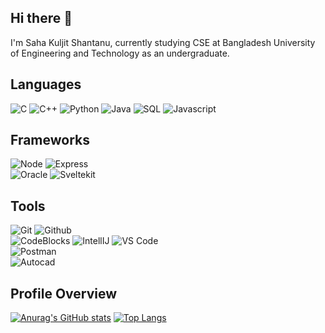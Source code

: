 ## Hi there 👋

<!--
**Saha-Kuljit-Shantanu/Saha-Kuljit-Shantanu** is a ✨ _special_ ✨ repository because its `README.md` (this file) appears on your GitHub profile.

Here are some ideas to get you started:

- 🔭 I’m currently working on ...
- 🌱 I’m currently learning ...
- 👯 I’m looking to collaborate on ...
- 🤔 I’m looking for help with ...
- 💬 Ask me about ...
- 📫 How to reach me: ...
- 😄 Pronouns: ...
- ⚡ Fun fact: ...
-->

I'm Saha Kuljit Shantanu, currently studying CSE at Bangladesh University of Engineering and Technology as an undergraduate.

## Languages

![C](https://img.shields.io/badge/-C-000000?style=flat&logo=c)
![C++](https://img.shields.io/badge/-C++-000000?style=flat&logo=c%2B%2B)
![Python](https://img.shields.io/badge/-Python-000000?style=flat&logo=python)
![Java](https://img.shields.io/badge/-Java-000000?style=flat&logo=java)
![SQL](https://img.shields.io/badge/-SQL-000000?style=flat&logo=mysql)
![Javascript](https://img.shields.io/badge/-Javascript-000000?style=flat&logo=javascript)

## Frameworks
![Node](https://img.shields.io/badge/-Node-000000?style=flat&logo=node.js)
![Express](https://img.shields.io/badge/express.js-%23404d59?style=flat&logo=express) 
</br>
![Oracle](https://img.shields.io/badge/-Oracle-000000?style=flat&logo=oracle)
![Sveltekit](https://img.shields.io/badge/-Sveltekit-000000?style=flat&logo=svelte)

## Tools

![Git](https://img.shields.io/badge/-Git-000000?style=flat&logo=git)
![Github](https://img.shields.io/badge/-Github-000000?style=flat&logo=github)<br />
![CodeBlocks](https://img.shields.io/badge/-CodeBlocks-000000?style=flat&logo=codeblocks)
![IntellIJ](https://img.shields.io/badge/-IntellIJ%20IDEA-000000?style=flat&logo=intellij%20idea)
![VS Code](https://img.shields.io/badge/-VS%20Code-000000?style=flat&logo=visualstudiocode)<br />
![Postman](https://img.shields.io/badge/-Postman-000000?style=flat&logo=postman)<br />
![Autocad](https://img.shields.io/badge/-Autocad-000000?style=flat&logo=autocad)<br />


## Profile Overview

[![Anurag's GitHub stats](https://github-readme-stats.vercel.app/api?username=Saha-Kuljit-Shantanu&count_private=true&show_icons=true&theme=midnight-purple)](https://github.com/anuraghazra/github-readme-stats)
[![Top Langs](https://github-readme-stats.vercel.app/api/top-langs/?username=Saha-Kuljit-Shantanu&langs_count=10&layout=compact&theme=midnight-purple)](https://github.com/anuraghazra/github-readme-stats)

